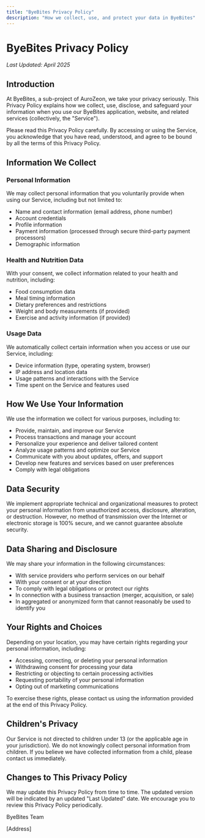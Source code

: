 ```yaml
---
title: "ByeBites Privacy Policy"
description: "How we collect, use, and protect your data in ByeBites"
---
```


# ByeBites Privacy Policy

*Last Updated: April 2025*

## Introduction

At ByeBites, a sub-project of AuroZeon, we take your privacy seriously. This Privacy Policy explains how we collect, use, disclose, and safeguard your information when you use our ByeBites application, website, and related services (collectively, the "Service").

Please read this Privacy Policy carefully. By accessing or using the Service, you acknowledge that you have read, understood, and agree to be bound by all the terms of this Privacy Policy.

## Information We Collect

### Personal Information

We may collect personal information that you voluntarily provide when using our Service, including but not limited to:

- Name and contact information (email address, phone number)
- Account credentials
- Profile information
- Payment information (processed through secure third-party payment processors)
- Demographic information

### Health and Nutrition Data

With your consent, we collect information related to your health and nutrition, including:

- Food consumption data
- Meal timing information
- Dietary preferences and restrictions
- Weight and body measurements (if provided)
- Exercise and activity information (if provided)

### Usage Data

We automatically collect certain information when you access or use our Service, including:

- Device information (type, operating system, browser)
- IP address and location data
- Usage patterns and interactions with the Service
- Time spent on the Service and features used

## How We Use Your Information

We use the information we collect for various purposes, including to:

- Provide, maintain, and improve our Service
- Process transactions and manage your account
- Personalize your experience and deliver tailored content
- Analyze usage patterns and optimize our Service
- Communicate with you about updates, offers, and support
- Develop new features and services based on user preferences
- Comply with legal obligations

## Data Security

We implement appropriate technical and organizational measures to protect your personal information from unauthorized access, disclosure, alteration, or destruction. However, no method of transmission over the Internet or electronic storage is 100% secure, and we cannot guarantee absolute security.

## Data Sharing and Disclosure

We may share your information in the following circumstances:

- With service providers who perform services on our behalf
- With your consent or at your direction
- To comply with legal obligations or protect our rights
- In connection with a business transaction (merger, acquisition, or sale)
- In aggregated or anonymized form that cannot reasonably be used to identify you

## Your Rights and Choices

Depending on your location, you may have certain rights regarding your personal information, including:

- Accessing, correcting, or deleting your personal information
- Withdrawing consent for processing your data
- Restricting or objecting to certain processing activities
- Requesting portability of your personal information
- Opting out of marketing communications

To exercise these rights, please contact us using the information provided at the end of this Privacy Policy.

## Children's Privacy

Our Service is not directed to children under 13 (or the applicable age in your jurisdiction). We do not knowingly collect personal information from children. If you believe we have collected information from a child, please contact us immediately.

## Changes to This Privacy Policy

We may update this Privacy Policy from time to time. The updated version will be indicated by an updated "Last Updated" date. We encourage you to review this Privacy Policy periodically.


ByeBites Team

[Address]